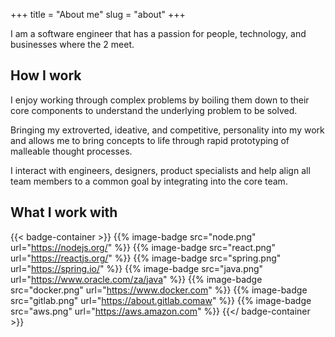 +++
title = "About me"
slug = "about"
+++

I am a software engineer that has a passion for people, technology, and businesses where the 2 meet. 

## How I work

I enjoy working through complex problems by boiling them down to their core components to understand the underlying problem to be solved.

Bringing my extroverted, ideative, and competitive, personality into my work and allows me to bring concepts to life through rapid prototyping of malleable thought processes.

I interact with engineers, designers, product specialists and help align all team members to a common goal by integrating into the core team.


## What I work with

{{< badge-container >}}
  {{% image-badge src="node.png" url="https://nodejs.org/" %}}
  {{% image-badge src="react.png" url="https://reactjs.org/" %}}
  {{% image-badge src="spring.png" url="https://spring.io/" %}}
  {{% image-badge src="java.png" url="https://www.oracle.com/za/java" %}}
  {{% image-badge src="docker.png" url="https://www.docker.com" %}}
  {{% image-badge src="gitlab.png" url="https://about.gitlab.comaw" %}}
  {{% image-badge src="aws.png" url="https://aws.amazon.com" %}}
{{</ badge-container >}}
